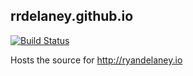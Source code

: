 ## rrdelaney.github.io

[![Build Status](https://travis-ci.org/rrdelaney/rrdelaney.github.io.svg?branch=develop)](https://travis-ci.org/rrdelaney/rrdelaney.github.io)

Hosts the source for http://ryandelaney.io
